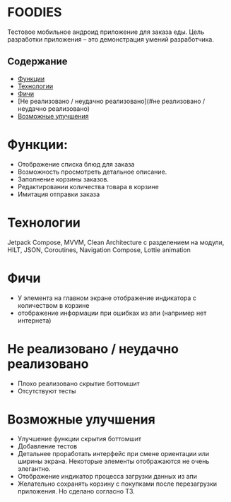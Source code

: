 # FOODIES
Тестовое мобильное андроид приложение для заказа еды. Цель разработки приложения – это демонстрация умений разработчика.

## Содержание
- [Функции](#функции)
- [Технологии](#технологии)
- [Фичи](#фичи)
- [Не реализовано / неудачно реализовано](#не реализовано / неудачно реализовано)
- [Возможные улучшения](#Возможные)

# Функции:
- Отображение списка блюд для заказа
- Возможность просмотреть детальное описание. 
- Заполнение корзины заказов.
- Редактировании количества товара в корзине
- Имитация отправки заказа

# Технологии
Jetpack Compose, MVVM, Clean Architecture с разделением на модули, HILT, JSON, Coroutines, Navigation Compose, Lottie animation

# Фичи
- У элемента на главном экране отображение индикатора с количеством в корзине 
- отображение информации при ошибках из апи (например нет интернета)

# Не реализовано / неудачно реализовано 
- Плохо реализовано скрытие боттомшит
- Отсутствуют тесты

# Возможные улучшения
-	Улучшение функции скрытия боттомшит 
-	Добавление тестов
-	Детальнее проработать интерфейс при смене ориентации или ширины экрана. Некоторые элементы отображаются не очень элегантно.
-	Отображение индикатор процесса загрузки данных из апи
-	Желательно сохранять корзину с покупками после перезагрузки приложения. Но сделано согласно ТЗ.
